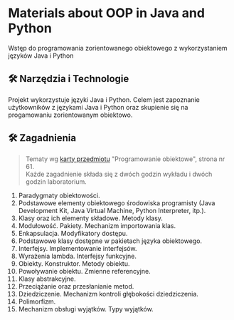 # Materials about OOP in Java and Python
Wstęp do programowania zorientowanego obiektowego z wykorzystaniem języków Java i Python


## 🛠 Narzędzia i Technologie
Projekt wykorzystuje języki Java i Python. Celem jest zapoznanie użytkowników z językami Java i Python oraz skupienie się na progamowaniu zorientowanym obiektowo.  

## 🛠 Zagadnienia
> Tematy wg [karty przedmiotu](https://wi.umg.edu.pl/sites/default/files/zalaczniki/karty_przedmiotow_informatyka_wi_umg_i_stop_st_2025-26.pdf) "Programowanie obiektowe", strona nr 61.  
> Każde zagadnienie składa się z dwóch godzin wykładu i dwóch godzin laboratorium.  

1. Paradygmaty obiektowości.  
2. Podstawowe elementy obiektowego środowiska programisty (Java Development Kit, Java Virtual Machine, Python Interpreter, itp.).  
3. Klasy oraz ich elementy składowe. Metody klasy.  
4. Modułowość. Pakiety. Mechanizm importowania klas.  
5. Enkapsulacja. Modyfikatory dostępu.  
6. Podstawowe klasy dostępne w pakietach języka obiektowego.  
7. Interfejsy. Implementowanie interfejsów.  
8. Wyrażenia lambda. Interfejsy funkcyjne.  
9. Obiekty. Konstruktor. Metody obiektu.  
10. Powoływanie obiektu. Zmienne referencyjne.  
11. Klasy abstrakcyjne.  
12. Przeciążanie oraz przesłanianie metod.  
13. Dziedziczenie. Mechanizm kontroli głębokości dziedziczenia.  
14. Polimorfizm.  
15. Mechanizm obsługi wyjątków. Typy wyjątków.  
